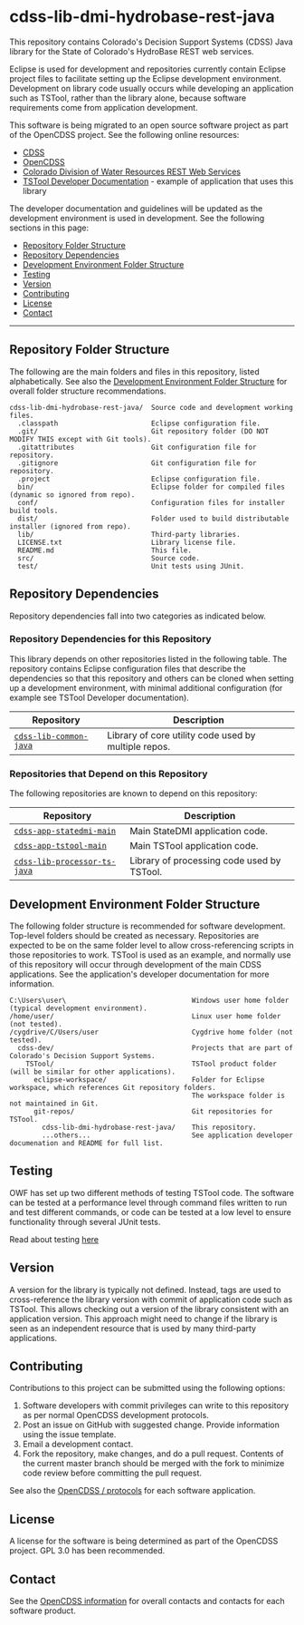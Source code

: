 # cdss-lib-dmi-hydrobase-rest-java #

This repository contains Colorado's Decision Support Systems (CDSS) Java library for
the State of Colorado's HydroBase REST web services.

Eclipse is used for development and repositories currently contain Eclipse project files to facilitate
setting up the Eclipse development environment.
Development on library code usually occurs while developing an application such as TSTool,
rather than the library alone, because software requirements come from application development.

This software is being migrated to an open source software project as part of the OpenCDSS project.
See the following online resources:

* [CDSS](http://cdss.state.co.us)
* [OpenCDSS](http://learn.openwaterfoundation.org/cdss-website-opencdss/)
* [Colorado Division of Water Resources REST Web Services](https://dnrweb.state.co.us/DWR/DwrApiService/Help)
* [TSTool Developer Documentation](http://learn.openwaterfoundation.org/cdss-app-tstool-doc-dev/) - example of application that uses this library

The developer documentation and guidelines will be updated as the development environment is used in development.  See the following sections in this page:

* [Repository Folder Structure](#repository-folder-structure)
* [Repository Dependencies](#repository-dependencies)
* [Development Environment Folder Structure](#development-environment-folder-structure)
* [Testing](#testing)
* [Version](#version)
* [Contributing](#contributing)
* [License](#license)
* [Contact](#contact)

--------

## Repository Folder Structure ##

The following are the main folders and files in this repository, listed alphabetically.
See also the [Development Environment Folder Structure](#development-environment-folder-structure)
for overall folder structure recommendations.

```
cdss-lib-dmi-hydrobase-rest-java/  Source code and development working files.
  .classpath                       Eclipse configuration file.
  .git/                            Git repository folder (DO NOT MODIFY THIS except with Git tools).
  .gitattributes                   Git configuration file for repository.
  .gitignore                       Git configuration file for repository.
  .project                         Eclipse configuration file.
  bin/                             Eclipse folder for compiled files (dynamic so ignored from repo).
  conf/                            Configuration files for installer build tools.
  dist/                            Folder used to build distributable installer (ignored from repo).
  lib/                             Third-party libraries.
  LICENSE.txt                      Library license file.
  README.md                        This file.
  src/                             Source code.
  test/                            Unit tests using JUnit.
```

## Repository Dependencies ##

Repository dependencies fall into two categories as indicated below.

### Repository Dependencies for this Repository ###

This library depends on other repositories listed in the following table.
The repository contains Eclipse configuration files that describe the dependencies so that
this repository and others can be cloned when setting up a development environment,
with minimal additional configuration (for example see TSTool Developer documentation).

|**Repository**|**Description**|
|----------------------------------------------------------------------------------------|----------------------------------------------------|
|[`cdss-lib-common-java`](https://github.com/OpenWaterFoundation/cdss-lib-common-java)   |Library of core utility code used by multiple repos.|

### Repositories that Depend on this Repository ###

The following repositories are known to depend on this repository:

|**Repository**|**Description**|
|----------------------------------------------------------------------------------------------------------------|----------------------------------------------------|
|[`cdss-app-statedmi-main`](https://github.com/OpenWaterFoundation/cdss-app-statedmi-main)                       |Main StateDMI application code.|
|[`cdss-app-tstool-main`](https://github.com/OpenWaterFoundation/cdss-app-tstool-main)                           |Main TSTool application code.|
|[`cdss-lib-processor-ts-java`](https://github.com/OpenWaterFoundation/cdss-lib-processor-ts-java)               |Library of processing code used by TSTool.|

## Development Environment Folder Structure ##

The following folder structure is recommended for software development.
Top-level folders should be created as necessary.
Repositories are expected to be on the same folder level to allow cross-referencing
scripts in those repositories to work.
TSTool is used as an example, and normally use of this repository will occur
through development of the main CDSS applications.
See the application's developer documentation for more information.

```
C:\Users\user\                               Windows user home folder (typical development environment).
/home/user/                                  Linux user home folder (not tested).
/cygdrive/C/Users/user                       Cygdrive home folder (not tested).
  cdss-dev/                                  Projects that are part of Colorado's Decision Support Systems.
    TSTool/                                  TSTool product folder (will be similar for other applications).
      eclipse-workspace/                     Folder for Eclipse workspace, which references Git repository folders.
                                             The workspace folder is not maintained in Git.
      git-repos/                             Git repositories for TSTool.
        cdss-lib-dmi-hydrobase-rest-java/    This repository.
        ...others...                         See application developer documenation and README for full list.

```

## Testing ##

OWF has set up two different methods of testing TSTool code. The software can be tested at a performance level through command files written to run and test different commands, or code can be tested at a low level to ensure functionality through several JUnit tests.

Read about testing [here](/test)

## Version ##

A version for the library is typically not defined.
Instead, tags are used to cross-reference the library version with commit of application code such as TSTool.
This allows checking out a version of the library consistent with an application version.
This approach might need to change if the library is seen as an independent resource that is used by many third-party applications.

## Contributing ##

Contributions to this project can be submitted using the following options:

1. Software developers with commit privileges can write to this repository
as per normal OpenCDSS development protocols.
2. Post an issue on GitHub with suggested change.  Provide information using the issue template.
3. Email a development contact.
4. Fork the repository, make changes, and do a pull request.
Contents of the current master branch should be merged with the fork to minimize
code review before committing the pull request.

See also the [OpenCDSS / protocols](http://learn.openwaterfoundation.org/cdss-website-opencdss/) for each software application.

## License ##

A license for the software is being determined as part of the OpenCDSS project.
GPL 3.0 has been recommended.

## Contact ##

See the [OpenCDSS information](http://learn.openwaterfoundation.org/cdss-website-opencdss) for overall contacts and contacts for each software product.
